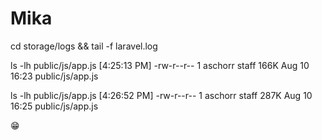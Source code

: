 # Mika

cd storage/logs && tail -f laravel.log

ls -lh  public/js/app.js                                                                                                                   [4:25:13 PM]
-rw-r--r--  1 aschorr  staff   166K Aug 10 16:23 public/js/app.js

ls -lh  public/js/app.js                                                                                                                   [4:26:52 PM]
-rw-r--r--  1 aschorr  staff   287K Aug 10 16:25 public/js/app.js

😁